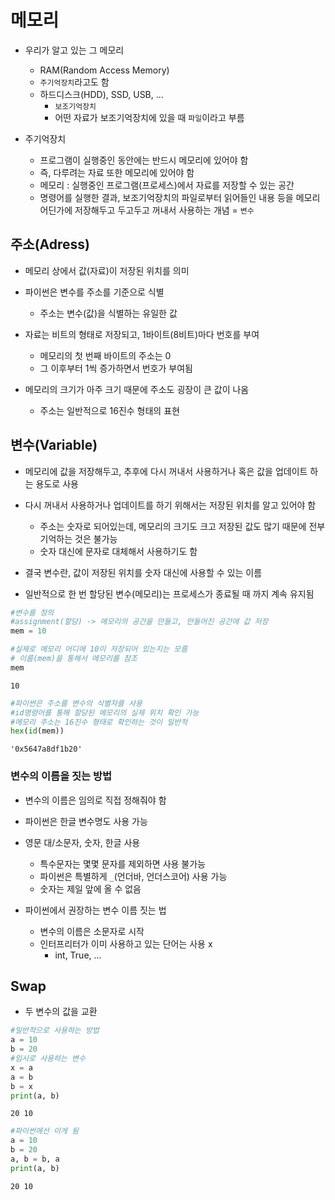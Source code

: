 # 메모리

- 우리가 알고 있는 그 메모리
  - RAM(Random Access Memory) 
  - `주기억장치`라고도 함
  - 하드디스크(HDD), SSD, USB, ...
    - `보조기억장치`
    - 어떤 자료가 보조기억장치에 있을 때 `파일`이라고 부름

- 주기억장치
  - 프로그램이 실행중인 동안에는 반드시 메모리에 있어야 함
  - 즉, 다루려는 자료 또한 메모리에 있어야 함
  - 메모리 : 실행중인 프로그램(프로세스)에서 자료를 저장할 수 있는 공간
  - 명령어를 실행한 결과, 보조기억장치의 파일로부터 읽어들인 내용 등을 메모리 어딘가에 저장해두고 두고두고 꺼내서 사용하는 개념 = `변수`

## 주소(Adress)

- 메모리 상에서 값(자료)이 저장된 위치를 의미
- 파이썬은 변수를 주소를 기준으로 식별
  - 주소는 변수(값)을 식별하는 유일한 값

- 자료는 비트의 형태로 저장되고, 1바이트(8비트)마다 번호를 부여
  - 메모리의 첫 번째 바이트의 주소는 0
  - 그 이후부터 1씩 증가하면서 번호가 부여됨

- 메모리의 크기가 아주 크기 때문에 주소도 굉장이 큰 값이 나옴
  -  주소는 일반적으로 16진수 형태의 표현

## 변수(Variable)

- 메모리에 값을 저장해두고, 추후에 다시 꺼내서 사용하거나 혹은 값을 업데이트 하는 용도로 사용
- 다시 꺼내서 사용하거나 업데이트를 하기 위해서는 저장된 위치를 알고 있어야 함
  - 주소는 숫자로 되어있는데, 메모리의 크기도 크고 저장된 값도 많기 때문에 전부 기억하는 것은 불가능
  - 숫자 대신에 문자로 대체해서 사용하기도 함

- 결국 변수란, 값이 저장된 위치를 숫자 대신에 사용할 수 있는 이름
- 일반적으로 한 번 할당된 변수(메모리)는 프로세스가 종료될 때 까지 계속 유지됨

``` python
#변수를 정의
#assignment(할당) -> 메모리의 공간을 만들고, 만들어진 공간에 값 저장
mem = 10

#실제로 메모리 어디에 10이 저장되어 있는지는 모름
# 이름(mem)을 통해서 메모리를 참조
mem
```

``` 
10
```

``` python
#파이썬은 주소를 변수의 식별자를 사용
#id명령어를 통해 할당된 메모리의 실제 위치 확인 가능
#메모리 주소는 16진수 형태로 확인하는 것이 일반적
hex(id(mem))
```

``` 
'0x5647a8df1b20'
```

### 변수의 이름을 짓는 방법

- 변수의 이름은 임의로 직접 정해줘야 함
- 파이썬은 한글 변수명도 사용 가능
- 영문 대/소문자, 숫자, 한글 사용
  - 특수문자는 몇몇 문자를 제외하면 사용 불가능
  - 파이썬은 특별하게 `_`(언더바, 언더스코어) 사용 가능
  - 숫자는 제일 앞에 올 수 없음

- 파이썬에서 권장하는 변수 이름 짓는 법
  - 변수의 이름은 소문자로 시작
  - 인터프리터가 이미 사용하고 있는 단어는 사용 x
    - int, True, ...

## Swap

- 두 변수의 값을 교환

``` python
#일반적으로 사용하는 방법
a = 10
b = 20
#임시로 사용하는 변수
x = a
a = b
b = x
print(a, b)
```

``` 
20 10
```

``` python
#파이썬에선 이게 됨
a = 10
b = 20
a, b = b, a
print(a, b)
```

``` 
20 10
```